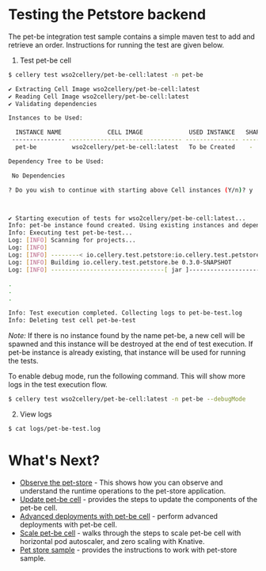 # Testing the Petstore backend

The pet-be integration test sample contains a simple maven test to add and retrieve an order. Instructions for 
running the test are given below.

1. Test pet-be cell

```bash
$ cellery test wso2cellery/pet-be-cell:latest -n pet-be

✔ Extracting Cell Image wso2cellery/pet-be-cell:latest
✔ Reading Cell Image wso2cellery/pet-be-cell:latest
✔ Validating dependencies

Instances to be Used:

  INSTANCE NAME             CELL IMAGE             USED INSTANCE   SHARED  
 --------------- -------------------------------- --------------- --------
  pet-be          wso2cellery/pet-be-cell:latest   To be Created    -      

Dependency Tree to be Used:

 No Dependencies

? Do you wish to continue with starting above Cell instances (Y/n)? y



✔ Starting execution of tests for wso2cellery/pet-be-cell:latest...
Info: pet-be instance found created. Using existing instances and dependencies for testing
Info: Executing test pet-be-test...
Log: [INFO] Scanning for projects...
Log: [INFO]
Log: [INFO] --------< io.cellery.test.petstore:io.cellery.test.petstore.be >--------
Log: [INFO] Building io.cellery.test.petstore.be 0.3.0-SNAPSHOT
Log: [INFO] --------------------------------[ jar ]---------------------------------

.
.
.

Info: Test execution completed. Collecting logs to pet-be-test.log
Info: Deleting test cell pet-be-test
```

_Note:_ If there is no instance found by the name pet-be, a new cell will be spawned and this instance will be destroyed
 at the end of test execution. If pet-be instance is already existing, that instance will be used for running the tests.

To enable debug mode, run the following command. This will show more logs in the test execution flow.
```bash
$ cellery test wso2cellery/pet-be-cell:latest -n pet-be --debugMode
```

2. View logs
```bash
$ cat logs/pet-be-test.log
```

# What's Next?
- [Observe the pet-store](observability.md) - This shows how you can observe and understand the runtime operations to the pet-store application.
- [Update pet-be cell](cell-component-update-and-adv-deployment.md#cell-component-update) - provides the steps to update the components of the pet-be cell.
- [Advanced deployments with pet-be cell](cell-component-update-and-adv-deployment.md#blue-green-and-canary-deployment) - perform advanced deployments with pet-be cell.
- [Scale pet-be cell](scale-cell.md) - walks through the steps to scale pet-be cell with horizontal pod autoscaler, and zero scaling with Knative. 
- [Pet store sample](../../cells/pet-store/README.md) - provides the instructions to work with pet-store sample.


